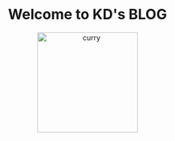 <!DOCTYPE html>
<html>
<head>
</head>
<body>
<br>
<h1 align="center">Welcome to KD's BLOG</h1>

<div align="center">
	<img src="http://i3.hoopchina.com.cn/user/693/3258693/1385379222_018195.jpg" width="200" alt="curry">
</div>

</body>
</html>
